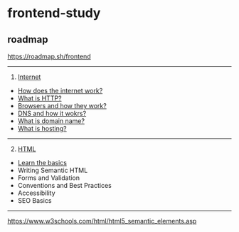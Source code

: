 # frontend-study

## roadmap

https://roadmap.sh/frontend

---

1. [Internet](https://github.com/leejaeseong11/frontend-study/tree/main/Internet)

- [How does the internet work?](https://github.com/leejaeseong11/frontend-study/tree/main/Internet#how-does-the-internet-work)
- [What is HTTP?](https://github.com/leejaeseong11/frontend-study/tree/main/Internet#what-is-http)
- [Browsers and how they work?](https://github.com/leejaeseong11/frontend-study/tree/main/Internet#browsers-and-how-they-work)
- [DNS and how it wokrs?](https://github.com/leejaeseong11/frontend-study/tree/main/Internet#dns-and-how-it-wokrs)
- [What is domain name?](https://github.com/leejaeseong11/frontend-study/tree/main/Internet#what-is-domain-name)
- [What is hosting?](https://github.com/leejaeseong11/frontend-study/tree/main/Internet#what-is-hosting)

---

2. [HTML](https://github.com/leejaeseong11/frontend-study/tree/main/HTML#html)

- [Learn the basics](https://github.com/leejaeseong11/frontend-study/tree/main/HTML#learn-the-basics)
- Writing Semantic HTML
- Forms and Validation
- Conventions and Best Practices
- Accessibility
- SEO Basics

---

https://www.w3schools.com/html/html5_semantic_elements.asp
